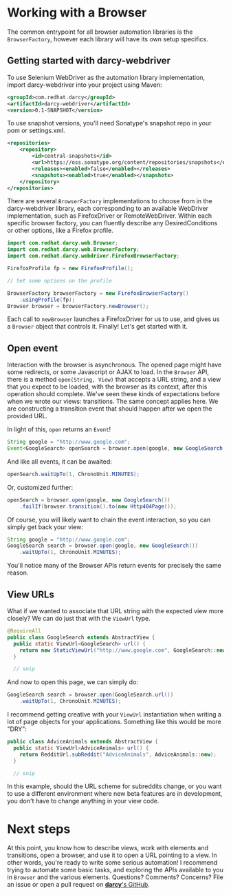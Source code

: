 # Working with a Browser

The common entrypoint for all browser automation libraries is the `BrowserFactory`, however each library will have its own setup specifics.

## Getting started with darcy-webdriver

To use Selenium WebDriver as the automation library implementation, import darcy-webdriver into your project using Maven:

```xml
<groupId>com.redhat.darcy</groupId>
<artifactId>darcy-webdriver</artifactId>
<version>0.1-SNAPSHOT</version>
```

To use snapshot versions, you'll need Sonatype's snapshot repo in your pom or settings.xml.

```xml
<repositories>
    <repository>
        <id>central-snapshots</id>
        <url>https://oss.sonatype.org/content/repositories/snapshots</url>
        <releases><enabled>false</enabled></releases>
        <snapshots><enabled>true</enabled></snapshots>
    </repository>
</repositories>
```

There are several `BrowserFactory` implementations to choose from in the darcy-webdriver library, each corresponding to an available WebDriver implementation, such as FirefoxDriver or RemoteWebDriver. Within each specific browser factory, you can fluently describe any DesiredConditions or other options, like a Firefox profile.

```java
import com.redhat.darcy.web.Browser;
import com.redhat.darcy.web.BrowserFactory;
import com.redhat.darcy.webdriver.FirefoxBrowserFactory;

FirefoxProfile fp = new FirefoxProfile();

// Set some options on the profile

BrowserFactory browserFactory = new FirefoxBrowserFactory()
    .usingProfile(fp);
Browser browser = browserFactory.newBrowser();
```

Each call to `newBrowser` launches a FirefoxDriver for us to use, and gives us a `Browser` object that controls it. Finally! Let's get started with it.

## Open event

Interaction with the browser is asynchronous. The opened page might have some redirects, or some Javascript or AJAX to load. In the `Browser` API, there is a method `open(String, View)` that accepts a URL string, and a view that you expect to be loaded, with the browser as its context, after this operation should complete. We've seen these kinds of expectations before when we wrote our views: transitions. The same concept applies here. We are constructing a transition event that should happen after we open the provided URL.

In light of this, `open` returns an `Event`!

```java
String google = "http://www.google.com";
Event<GoogleSearch> openSearch = browser.open(google, new GoogleSearch());
```

And like all events, it can be awaited:

```java
openSearch.waitUpTo(1, ChronoUnit.MINUTES);
```

Or, customized further:

```java
openSearch = browser.open(google, new GoogleSearch())
    .failIf(browser.transition().to(new Http404Page());
```

Of course, you will likely want to chain the event interaction, so you can simply get back your view:

```java
String google = "http://www.google.com";
GoogleSearch search = browser.open(google, new GoogleSearch())
    .waitUpTo(1, ChronoUnit.MINUTES);
```

You'll notice many of the Browser APIs return events for precisely the same reason.

## View URLs

What if we wanted to associate that URL string with the expected view more closely? We can do just that with the `ViewUrl` type.

```java
@RequireAll
public class GoogleSearch extends AbstractView {
  public static ViewUrl<GoogleSearch> url() {
    return new StaticViewUrl("http://www.google.com", GoogleSearch::new);
  }

  // snip
```

And now to open this page, we can simply do:

```java
GoogleSearch search = browser.open(GoogleSearch.url())
    .waitUpTo(1, ChronoUnit.MINUTES);
```

I recommend getting creative with your `ViewUrl` instantiation when writing a lot of page objects for your applications. Something like this would be more "DRY":

```java
public class AdviceAnimals extends AbstractView {
  public static ViewUrl<AdviceAnimals> url() {
    return RedditUrl.subReddit("AdviceAnimals", AdviceAnimals::new);
  }

  // snip
```

In this example, should the URL scheme for subreddits change, or you want to use a different environment where new beta features are in development, you don't have to change anything in your view code.

# Next steps

At this point, you know how to describe views, work with elements and transitions, open a browser, and use it to open a URL pointing to a view. In other words, you're ready to write some serious automation! I recommend trying to automate some basic tasks, and exploring the APIs available to you in `Browser` and the various elements. Questions? Comments? Concerns? File an issue or open a pull request on [**darcy**'s GitHub](http://github.com/darcy-framework).
